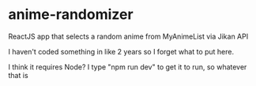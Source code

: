 # anime-randomizer
ReactJS app that selects a random anime from MyAnimeList via Jikan API

I haven't coded something in like 2 years so I forget what to put here.

I think it requires Node? I type "npm run dev" to get it to run, so whatever that is